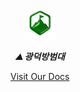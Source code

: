 <p align="center">
 <img alt="logo" src="/profile/images/logo.png" height="50px">
  <p align="center"><b><i>⛰️ 광덕방범대</i></b></p>
  <div align="center">
    <a href="#">Visit Our Docs</a>
  </div>
</p>
